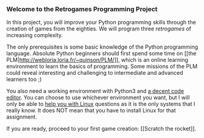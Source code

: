 ### Welcome to the Retrogames Programming Project

In this project, you will improve your Python programming skills
through the creation of games from the eighties. We will program three
_retrogames_ of increasing complexity.

The only prerequisites is some basic knowledge of the Python
programming language. Absolute Python beginners should first spend
some time on [[the PLM|http://webloria.loria.fr/~quinson/PLM/]], which
is an online learning environment to learn the basics of
programming. Some missions of the PLM could reveal interesting and
challenging to intermediate and advanced learners too ;)

You also need a working environment with Python3 and [a decent code
editor](A-decent-code-editor.md). You can choose to use whichever
environment you want, but I will only be able to [help you with
Linux](Installing-Python3-on-Linux) questions as it is the only
systems that I really know. It does NOT mean that you have to install
Linux for that assignment.


If you are ready, proceed to your first game creation: [[Scratch the rocket]].

